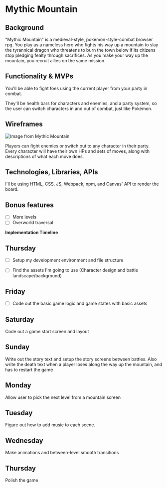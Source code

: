 # Mythic Mountain

## Background

"Mythic Mountain" is a medieval-style, pokemon-style-combat browser rpg. You play as a nameless hero who fights his way up a mountain to slay the tyrannical dragon who threatens to burn the town below if its citizens stop pledging fealty through sacrifices. As you make your way up the mountain, you recruit allies on the same mission.

## Functionality & MVPs

You'll be able to fight foes using the current player from your party in combat.

They'll be health bars for characters and enemies, and a party system, so the user can switch characters in and out of combat, just like Pokémon.

## Wireframes

![Image from Mythic Mountain](https://app.milanote.com/media/p/images/1PnHGG1QDZG9a9/Tux/mythic%20mountain%20wireframe.png?w=800)

Players can fight enemies or switch out to any character in their party. Every character will have their own HPs and sets of moves, along with descriptions of what each move does.

## Technologies, Libraries, APIs

I'll be using HTML, CSS, JS, Webpack, npm, and Canvas' API to render the board.

## Bonus features


- [ ] More levels
- [ ] Overworld traversal

**Implementation Timeline**

## Thursday


- [ ] Setup my development environment and file structure

- [ ] Find the assets I'm going to use (Character design and battle landscape/background)

## Friday


- [ ] Code out the basic game logic and game states with basic assets

## Saturday

Code out a game start screen and layout

## Sunday

Write out the story text and setup the story screens between battles. Also write the death text when a player loses along the way up the mountain, and has to restart the game

## Monday

Allow user to pick the next level from a mountain screen

## Tuesday

Figure out how to add music to each scene.

## Wednesday

Make animations and between-level smooth transitions

## Thursday

Polish the game